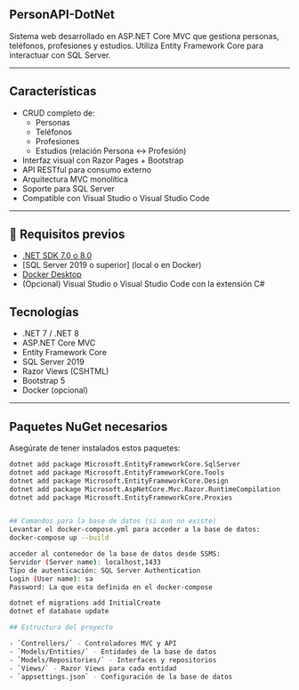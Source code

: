 ﻿## PersonAPI-DotNet

Sistema web desarrollado en ASP.NET Core MVC que gestiona personas, teléfonos, profesiones y estudios. Utiliza Entity Framework Core para interactuar con SQL Server.

---

## Características

- CRUD completo de:
  - Personas
  - Teléfonos
  - Profesiones
  - Estudios (relación Persona ↔ Profesión)
- Interfaz visual con Razor Pages + Bootstrap
- API RESTful para consumo externo
- Arquitectura MVC monolítica
- Soporte para SQL Server
- Compatible con Visual Studio o Visual Studio Code

---
## 🧰 Requisitos previos
- [.NET SDK 7.0 o 8.0](https://dotnet.microsoft.com/en-us/download)
- [SQL Server 2019 o superior] (local o en Docker)
- [Docker Desktop](https://www.docker.com/products/docker-desktop)
- (Opcional) Visual Studio o Visual Studio Code con la extensión C#


## Tecnologías

- .NET 7 / .NET 8
- ASP.NET Core MVC
- Entity Framework Core
- SQL Server 2019
- Razor Views (CSHTML)
- Bootstrap 5
- Docker (opcional)

---

## Paquetes NuGet necesarios

Asegúrate de tener instalados estos paquetes:

```bash
dotnet add package Microsoft.EntityFrameworkCore.SqlServer
dotnet add package Microsoft.EntityFrameworkCore.Tools
dotnet add package Microsoft.EntityFrameworkCore.Design
dotnet add package Microsoft.AspNetCore.Mvc.Razor.RuntimeCompilation
dotnet add package Microsoft.EntityFrameworkCore.Proxies


## Comandos para la base de datos (si aun no existe)
Levantar el docker-compose.yml para acceder a la base de datos:
docker-compose up --build

acceder al contenedor de la base de datos desde SSMS:
Servidor (Server name): localhost,1433
Tipo de autenticación: SQL Server Authentication
Login (User name): sa
Password: La que esta definida en el docker-compose

dotnet ef migrations add InitialCreate
dotnet ef database update

## Estructura del proyecto

- `Controllers/` - Controladores MVC y API
- `Models/Entities/` - Entidades de la base de datos
- `Models/Repositories/` - Interfaces y repositorios
- `Views/` - Razor Views para cada entidad
- `appsettings.json` - Configuración de la base de datos